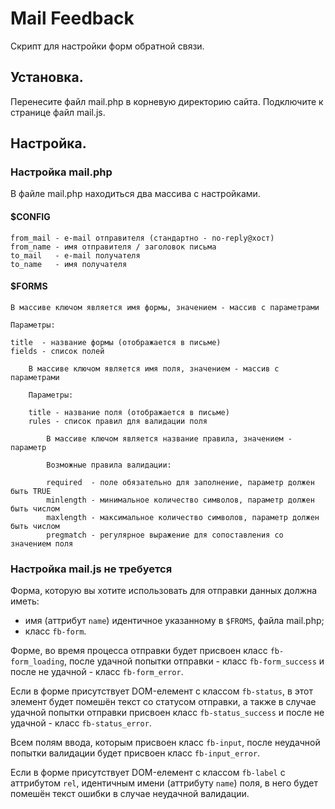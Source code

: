 # Mail Feedback
Скрипт для настройки форм обратной связи.

## Установка.
Перенесите файл mail.php в корневую директорию сайта.
Подключите к странице файл mail.js.

## Настройка.
### Настройка mail.php
В файле mail.php находиться два массива с настройками.

#### $CONFIG

	from_mail - e-mail отправителя (стандартно - no-reply@хост)
	from_name - имя отправителя / заголовок письма
	to_mail   - e-mail получателя
	to_name   - имя получателя

#### $FORMS

	В массиве ключом является имя формы, значением - массив с параметрами
	
	Параметры:
	
	title  - название формы (отображается в письме)
	fields - список полей
	
		В массиве ключом является имя поля, значением - массив с параметрами
		
		Параметры:
		
		title - название поля (отображается в письме)
		rules - список правил для валидации поля
		
			В массиве ключом является название правила, значением - параметр
			
			Возможные правила валидации:
			
			required  - поле обязательно для заполнение, параметр должен быть TRUE
			minlength - минимальное количество символов, параметр должен быть числом
			maxlength - максимальное количество символов, параметр должен быть числом
			pregmatch - регулярное выражение для сопоставления со значением поля

### Настройка mail.js не требуется
Форма, которую вы хотите использовать для отправки данных должна иметь:
* имя (аттрибут `name`) идентичное указанному в `$FROMS`, файла mail.php;
* класс `fb-form`.

Форме, во время процесса отправки будет присвоен класс `fb-form_loading`, после удачной попытки отправки - класс `fb-form_success` и после не удачной - класс `fb-form_error`.

Если в форме присутствует DOM-елемент с классом `fb-status`, в этот элемент будет помешён текст со статусом отправки, а также в случае удачной попытки отправки присвоен класс `fb-status_success` и после не удачной - класс `fb-status_error`.

Всем полям ввода, которым присвоен класс `fb-input`, после неудачной попытки валидации будет присвоен класс `fb-input_error`.

Если в форме присутствует DOM-елемент с классом `fb-label` c аттрибутом `rel`, идентичным имени (аттрибуту `name`) поля, в него будет помешён текст ошибки в случае неудачной валидации.
